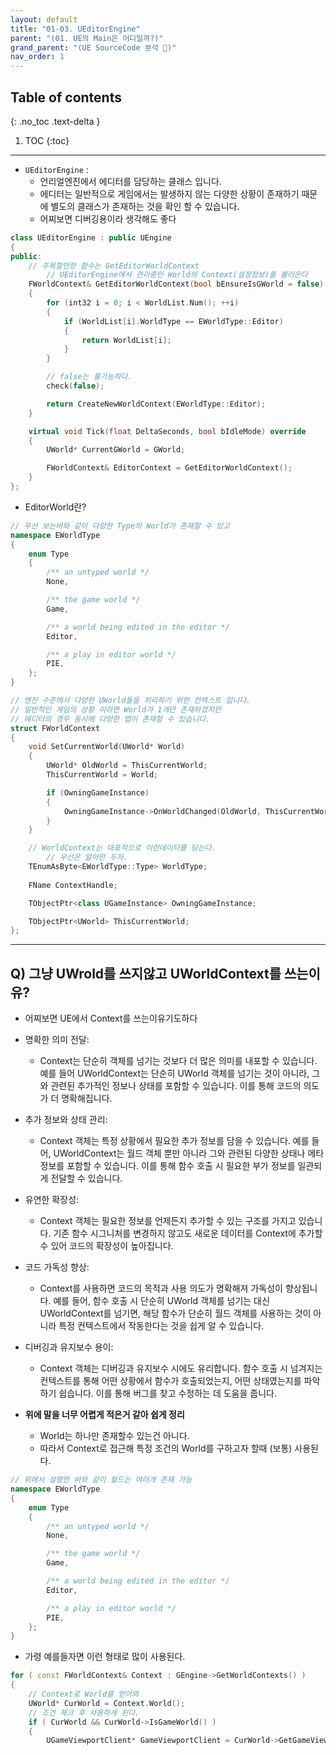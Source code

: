 ```yaml
---
layout: default
title: "01-03. UEditorEngine"
parent: "(01. UE의 Main은 어디일까?)"
grand_parent: "(UE SourceCode 분석 🤖)"
nav_order: 1
---
```


## Table of contents
{: .no_toc .text-delta }

1. TOC
{:toc}

---

* `UEditorEngine` : 
    * 언리얼엔진에서 에디터를 담당하는 클래스 입니다. 
    * 에디터는 일반적으로 게임에서는 발생하지 않는 다양한 상황이 존재하기 때문에 별도의 클래스가 존재하는 것을 확인 할 수 있습니다.
    * 어찌보면 디버깅용이라 생각해도 좋다

```cpp
class UEditorEngine : public UEngine
{
public:
    // 주목할만한 함수는 GetEditorWorldContext
        // UEditorEngine에서 관리중인 World의 Context(설정정보)를 불러온다
    FWorldContext& GetEditorWorldContext(bool bEnsureIsGWorld = false)
    {
        for (int32 i = 0; i < WorldList.Num(); ++i)
        {
            if (WorldList[i].WorldType == EWorldType::Editor)
            {
                return WorldList[i];
            }
        }

        // false는 불가능하다. 
        check(false); 

        return CreateNewWorldContext(EWorldType::Editor);
    }

    virtual void Tick(float DeltaSeconds, bool bIdleMode) override
    {
        UWorld* CurrentGWorld = GWorld;

        FWorldContext& EditorContext = GetEditorWorldContext();
    }
};
```

* EditorWorld란?

```cpp
// 우선 보는바와 같이 다양한 Type의 World가 존재할 수 있고
namespace EWorldType
{
    enum Type
    {
        /** an untyped world */
        None,

        /** the game world */
        Game,

        /** a world being edited in the editor */
        Editor,

        /** a play in editor world */
        PIE,
    };
}
```

```cpp
// 엔진 수준에서 다양한 UWorld들을 처리하기 위한 컨텍스트 입니다. 
// 일반적인 게임의 상황 이라면 World가 1개만 존재하겠지만 
// 에디터의 경우 동시에 다양한 맵이 존재할 수 있습니다.
struct FWorldContext
{
    void SetCurrentWorld(UWorld* World)
    {
        UWorld* OldWorld = ThisCurrentWorld;
        ThisCurrentWorld = World;

        if (OwningGameInstance)
        {
            OwningGameInstance->OnWorldChanged(OldWorld, ThisCurrentWorld);
        }
    }

    // WorldContext는 대표적으로 이런데이터를 담는다.
        // 우선은 알아만 두자.
    TEnumAsByte<EWorldType::Type> WorldType;
    
    FName ContextHandle;

    TObjectPtr<class UGameInstance> OwningGameInstance;

    TObjectPtr<UWorld> ThisCurrentWorld;
};
```

---

## Q) 그냥 UWrold를 쓰지않고 UWorldContext를 쓰는이유?

* 어찌보면 UE에서 Context를 쓰는이유기도하다

* 명확한 의미 전달:
    * Context는 단순히 객체를 넘기는 것보다 더 많은 의미를 내포할 수 있습니다. 예를 들어 UWorldContext는 단순히 UWorld 객체를 넘기는 것이 아니라, 그와 관련된 추가적인 정보나 상태를 포함할 수 있습니다. 이를 통해 코드의 의도가 더 명확해집니다.
* 추가 정보와 상태 관리:
    * Context 객체는 특정 상황에서 필요한 추가 정보를 담을 수 있습니다. 예를 들어, UWorldContext는 월드 객체 뿐만 아니라 그와 관련된 다양한 상태나 메타 정보를 포함할 수 있습니다. 이를 통해 함수 호출 시 필요한 부가 정보를 일관되게 전달할 수 있습니다.
* 유연한 확장성:
    * Context 객체는 필요한 정보를 언제든지 추가할 수 있는 구조를 가지고 있습니다. 기존 함수 시그니처를 변경하지 않고도 새로운 데이터를 Context에 추가할 수 있어 코드의 확장성이 높아집니다.
* 코드 가독성 향상:
    * Context를 사용하면 코드의 목적과 사용 의도가 명확해져 가독성이 향상됩니다. 예를 들어, 함수 호출 시 단순히 UWorld 객체를 넘기는 대신 UWorldContext를 넘기면, 해당 함수가 단순히 월드 객체를 사용하는 것이 아니라 특정 컨텍스트에서 작동한다는 것을 쉽게 알 수 있습니다.
* 디버깅과 유지보수 용이:
    * Context 객체는 디버깅과 유지보수 시에도 유리합니다. 함수 호출 시 넘겨지는 컨텍스트를 통해 어떤 상황에서 함수가 호출되었는지, 어떤 상태였는지를 파악하기 쉽습니다. 이를 통해 버그를 찾고 수정하는 데 도움을 줍니다.

* **위에 말을 너무 어렵게 적은거 같아 쉽게 정리**
    * World는 하나만 존재할수 있는건 아니다.
    * 따라서 Context로 접근해 특정 조건의 World를 구하고자 할때 (보통) 사용된다.

```cpp
// 위에서 설명한 바와 같이 월드는 여러개 존재 가능
namespace EWorldType
{
    enum Type
    {
        /** an untyped world */
        None,

        /** the game world */
        Game,

        /** a world being edited in the editor */
        Editor,

        /** a play in editor world */
        PIE,
    };
}
```

* 가령 예를들자면 이런 형태로 많이 사용된다.

```cpp
for ( const FWorldContext& Context : GEngine->GetWorldContexts() )
{
    // Context로 World를 얻어와
    UWorld* CurWorld = Context.World();
    // 조건 체크 후 사용하게 된다.
    if ( CurWorld && CurWorld->IsGameWorld() )
    {
        UGameViewportClient* GameViewportClient = CurWorld->GetGameViewport();
```